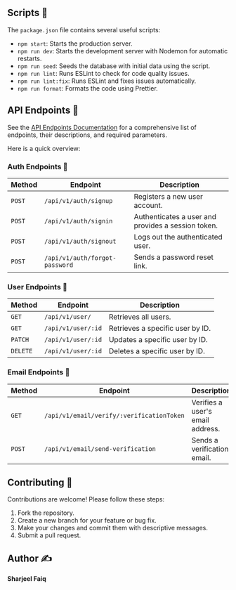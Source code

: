 ## Scripts 🐜

The `package.json` file contains several useful scripts:

-   `npm start`: Starts the production server.
-   `npm run dev`: Starts the development server with Nodemon for automatic restarts.
-   `npm run seed`: Seeds the database with initial data using the script.
-   `npm run lint`: Runs ESLint to check for code quality issues.
-   `npm run lint:fix`: Runs ESLint and fixes issues automatically.
-   `npm run format`: Formats the code using Prettier.

## API Endpoints 📌

See the [API Endpoints Documentation](./docs/API_ENDPOINTS.md) for a comprehensive list of endpoints, their descriptions, and required parameters.

Here is a quick overview:

### Auth Endpoints 🔑

| Method | Endpoint                    | Description                                      |
| ------ | --------------------------- | ------------------------------------------------ |
| `POST` | `/api/v1/auth/signup`       | Registers a new user account.                    |
| `POST` | `/api/v1/auth/signin`       | Authenticates a user and provides a session token. |
| `POST` | `/api/v1/auth/signout`      | Logs out the authenticated user.                  |
| `POST` | `/api/v1/auth/forgot-password` | Sends a password reset link.                    |

### User Endpoints 👤

| Method | Endpoint           | Description                                      |
| ------ | ------------------ | ------------------------------------------------ |
| `GET`  | `/api/v1/user/`    | Retrieves all users.                           |
| `GET`  | `/api/v1/user/:id` | Retrieves a specific user by ID.                 |
| `PATCH`| `/api/v1/user/:id` | Updates a specific user by ID.                   |
| `DELETE`|`/api/v1/user/:id` | Deletes a specific user by ID.                 |

### Email Endpoints 📧

| Method | Endpoint                              | Description                                              |
| ------ | ------------------------------------- | -------------------------------------------------------- |
| `GET`  | `/api/v1/email/verify/:verificationToken` | Verifies a user's email address.                        |
| `POST` | `/api/v1/email/send-verification`     | Sends a verification email.                            |

## Contributing 🤝

Contributions are welcome! Please follow these steps:

1.  Fork the repository.
2.  Create a new branch for your feature or bug fix.
3.  Make your changes and commit them with descriptive messages.
4.  Submit a pull request.

## Author ✍️

**Sharjeel Faiq**
